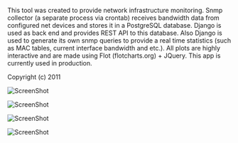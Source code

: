 This tool was created to provide network infrastructure monitoring. Snmp collector (a separate process via crontab) receives bandwidth data from configured net devices and stores it in a PostgreSQL database. Django is used as back end and provides REST API to this database. Also Django is used to generate its own snmp queries to provide a real time statistics (such as MAC tables, current interface bandwidth and etc.). All plots are highly interactive and are made using Flot (flotcharts.org) + JQuery. This app is currently used in production.

Copyright (c) 2011

![ScreenShot](https://raw.github.com/mink0/netmon/master/1-netmon_index.png)

![ScreenShot](https://raw.github.com/mink0/netmon/master/2-netmon_if_week.png)

![ScreenShot](https://raw.github.com/mink0/netmon/master/3-netmon_if_day.png)

![ScreenShot](https://raw.github.com/mink0/netmon/master/5-netmon_macs.png)


